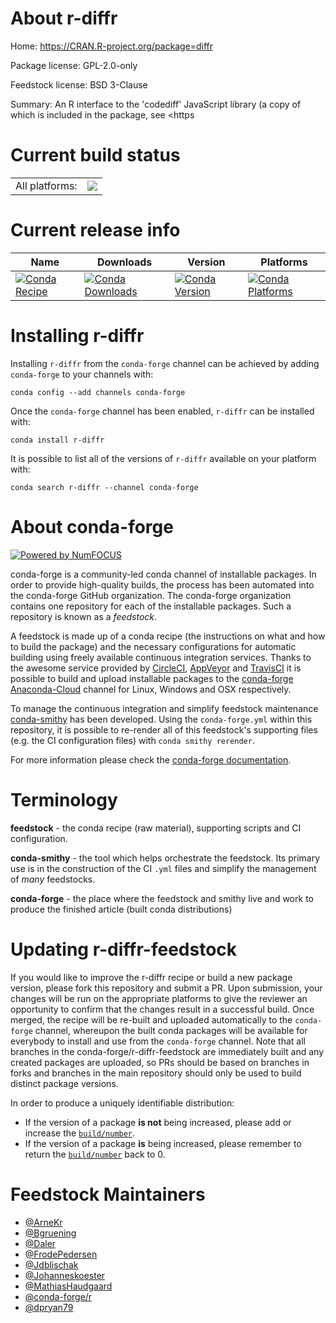 About r-diffr
=============

Home: https://CRAN.R-project.org/package=diffr

Package license: GPL-2.0-only

Feedstock license: BSD 3-Clause

Summary: An R interface to the 'codediff' JavaScript library (a copy of which is included in the package, see <https



Current build status
====================


<table><tr><td>All platforms:</td>
    <td>
      <a href="https://dev.azure.com/conda-forge/feedstock-builds/_build/latest?definitionId=5103&branchName=master">
        <img src="https://dev.azure.com/conda-forge/feedstock-builds/_apis/build/status/r-diffr-feedstock?branchName=master">
      </a>
    </td>
  </tr>
</table>

Current release info
====================

| Name | Downloads | Version | Platforms |
| --- | --- | --- | --- |
| [![Conda Recipe](https://img.shields.io/badge/recipe-r--diffr-green.svg)](https://anaconda.org/conda-forge/r-diffr) | [![Conda Downloads](https://img.shields.io/conda/dn/conda-forge/r-diffr.svg)](https://anaconda.org/conda-forge/r-diffr) | [![Conda Version](https://img.shields.io/conda/vn/conda-forge/r-diffr.svg)](https://anaconda.org/conda-forge/r-diffr) | [![Conda Platforms](https://img.shields.io/conda/pn/conda-forge/r-diffr.svg)](https://anaconda.org/conda-forge/r-diffr) |

Installing r-diffr
==================

Installing `r-diffr` from the `conda-forge` channel can be achieved by adding `conda-forge` to your channels with:

```
conda config --add channels conda-forge
```

Once the `conda-forge` channel has been enabled, `r-diffr` can be installed with:

```
conda install r-diffr
```

It is possible to list all of the versions of `r-diffr` available on your platform with:

```
conda search r-diffr --channel conda-forge
```


About conda-forge
=================

[![Powered by NumFOCUS](https://img.shields.io/badge/powered%20by-NumFOCUS-orange.svg?style=flat&colorA=E1523D&colorB=007D8A)](http://numfocus.org)

conda-forge is a community-led conda channel of installable packages.
In order to provide high-quality builds, the process has been automated into the
conda-forge GitHub organization. The conda-forge organization contains one repository
for each of the installable packages. Such a repository is known as a *feedstock*.

A feedstock is made up of a conda recipe (the instructions on what and how to build
the package) and the necessary configurations for automatic building using freely
available continuous integration services. Thanks to the awesome service provided by
[CircleCI](https://circleci.com/), [AppVeyor](https://www.appveyor.com/)
and [TravisCI](https://travis-ci.com/) it is possible to build and upload installable
packages to the [conda-forge](https://anaconda.org/conda-forge)
[Anaconda-Cloud](https://anaconda.org/) channel for Linux, Windows and OSX respectively.

To manage the continuous integration and simplify feedstock maintenance
[conda-smithy](https://github.com/conda-forge/conda-smithy) has been developed.
Using the ``conda-forge.yml`` within this repository, it is possible to re-render all of
this feedstock's supporting files (e.g. the CI configuration files) with ``conda smithy rerender``.

For more information please check the [conda-forge documentation](https://conda-forge.org/docs/).

Terminology
===========

**feedstock** - the conda recipe (raw material), supporting scripts and CI configuration.

**conda-smithy** - the tool which helps orchestrate the feedstock.
                   Its primary use is in the construction of the CI ``.yml`` files
                   and simplify the management of *many* feedstocks.

**conda-forge** - the place where the feedstock and smithy live and work to
                  produce the finished article (built conda distributions)


Updating r-diffr-feedstock
==========================

If you would like to improve the r-diffr recipe or build a new
package version, please fork this repository and submit a PR. Upon submission,
your changes will be run on the appropriate platforms to give the reviewer an
opportunity to confirm that the changes result in a successful build. Once
merged, the recipe will be re-built and uploaded automatically to the
`conda-forge` channel, whereupon the built conda packages will be available for
everybody to install and use from the `conda-forge` channel.
Note that all branches in the conda-forge/r-diffr-feedstock are
immediately built and any created packages are uploaded, so PRs should be based
on branches in forks and branches in the main repository should only be used to
build distinct package versions.

In order to produce a uniquely identifiable distribution:
 * If the version of a package **is not** being increased, please add or increase
   the [``build/number``](https://conda.io/docs/user-guide/tasks/build-packages/define-metadata.html#build-number-and-string).
 * If the version of a package **is** being increased, please remember to return
   the [``build/number``](https://conda.io/docs/user-guide/tasks/build-packages/define-metadata.html#build-number-and-string)
   back to 0.

Feedstock Maintainers
=====================

* [@ArneKr](https://github.com/ArneKr/)
* [@Bgruening](https://github.com/Bgruening/)
* [@Daler](https://github.com/Daler/)
* [@FrodePedersen](https://github.com/FrodePedersen/)
* [@Jdblischak](https://github.com/Jdblischak/)
* [@Johanneskoester](https://github.com/Johanneskoester/)
* [@MathiasHaudgaard](https://github.com/MathiasHaudgaard/)
* [@conda-forge/r](https://github.com/conda-forge/r/)
* [@dpryan79](https://github.com/dpryan79/)

